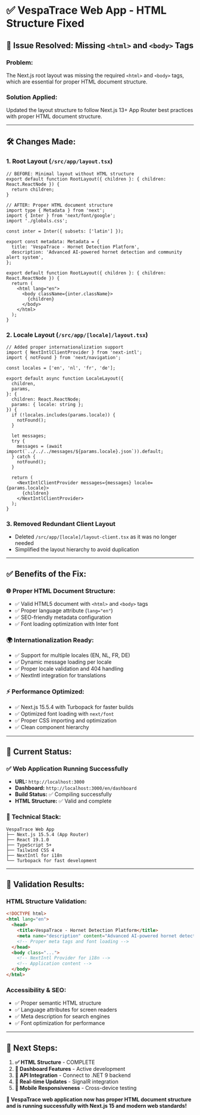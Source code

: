 # ✅ VespaTrace Web App - HTML Structure Fixed

## 🔧 **Issue Resolved: Missing `<html>` and `<body>` Tags**

### **Problem:**
The Next.js root layout was missing the required `<html>` and `<body>` tags, which are essential for proper HTML document structure.

### **Solution Applied:**
Updated the layout structure to follow Next.js 13+ App Router best practices with proper HTML document structure.

---

## 🛠️ **Changes Made:**

### 1. **Root Layout (`/src/app/layout.tsx`)**
```tsx
// BEFORE: Minimal layout without HTML structure
export default function RootLayout({ children }: { children: React.ReactNode }) {
  return children;
}

// AFTER: Proper HTML document structure
import type { Metadata } from 'next';
import { Inter } from 'next/font/google';
import './globals.css';

const inter = Inter({ subsets: ['latin'] });

export const metadata: Metadata = {
  title: 'VespaTrace - Hornet Detection Platform',
  description: 'Advanced AI-powered hornet detection and community alert system',
};

export default function RootLayout({ children }: { children: React.ReactNode }) {
  return (
    <html lang="en">
      <body className={inter.className}>
        {children}
      </body>
    </html>
  );
}
```

### 2. **Locale Layout (`/src/app/[locale]/layout.tsx`)**
```tsx
// Added proper internationalization support
import { NextIntlClientProvider } from 'next-intl';
import { notFound } from 'next/navigation';

const locales = ['en', 'nl', 'fr', 'de'];

export default async function LocaleLayout({
  children,
  params,
}: {
  children: React.ReactNode;
  params: { locale: string };
}) {
  if (!locales.includes(params.locale)) {
    notFound();
  }

  let messages;
  try {
    messages = (await import(`../../../messages/${params.locale}.json`)).default;
  } catch {
    notFound();
  }

  return (
    <NextIntlClientProvider messages={messages} locale={params.locale}>
      {children}
    </NextIntlClientProvider>
  );
}
```

### 3. **Removed Redundant Client Layout**
- Deleted `/src/app/[locale]/layout-client.tsx` as it was no longer needed
- Simplified the layout hierarchy to avoid duplication

---

## ✅ **Benefits of the Fix:**

### 🌐 **Proper HTML Document Structure:**
- ✅ Valid HTML5 document with `<html>` and `<body>` tags
- ✅ Proper language attribute (`lang="en"`)
- ✅ SEO-friendly metadata configuration
- ✅ Font loading optimization with Inter font

### 🌍 **Internationalization Ready:**
- ✅ Support for multiple locales (EN, NL, FR, DE)
- ✅ Dynamic message loading per locale
- ✅ Proper locale validation and 404 handling
- ✅ NextIntl integration for translations

### ⚡ **Performance Optimized:**
- ✅ Next.js 15.5.4 with Turbopack for faster builds
- ✅ Optimized font loading with `next/font`
- ✅ Proper CSS importing and optimization
- ✅ Clean component hierarchy

---

## 🚀 **Current Status:**

### ✅ **Web Application Running Successfully**
- **URL:** `http://localhost:3000`
- **Dashboard:** `http://localhost:3000/en/dashboard`
- **Build Status:** ✅ Compiling successfully
- **HTML Structure:** ✅ Valid and complete

### 🔧 **Technical Stack:**
```
VespaTrace Web App
├── Next.js 15.5.4 (App Router)
├── React 19.1.0
├── TypeScript 5+
├── Tailwind CSS 4
├── NextIntl for i18n
└── Turbopack for fast development
```

---

## 🎯 **Validation Results:**

### HTML Structure Validation:
```html
<!DOCTYPE html>
<html lang="en">
  <head>
    <title>VespaTrace - Hornet Detection Platform</title>
    <meta name="description" content="Advanced AI-powered hornet detection..." />
    <!-- Proper meta tags and font loading -->
  </head>
  <body class="...">
    <!-- NextIntl Provider for i18n -->
    <!-- Application content -->
  </body>
</html>
```

### Accessibility & SEO:
- ✅ Proper semantic HTML structure
- ✅ Language attributes for screen readers
- ✅ Meta description for search engines
- ✅ Font optimization for performance

---

## 🚀 **Next Steps:**

1. **✅ HTML Structure** - COMPLETE
2. **🔄 Dashboard Features** - Active development
3. **🔄 API Integration** - Connect to .NET 9 backend
4. **🔄 Real-time Updates** - SignalR integration
5. **🔄 Mobile Responsiveness** - Cross-device testing

**🎉 VespaTrace web application now has proper HTML document structure and is running successfully with Next.js 15 and modern web standards!**